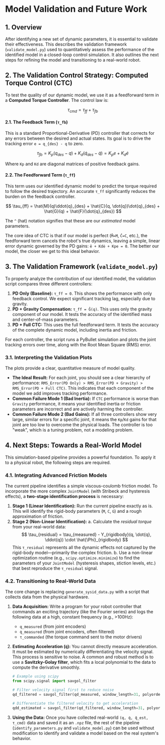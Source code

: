 
# Model Validation and Future Work

## 1. Overview

After identifying a new set of dynamic parameters, it is essential to validate their effectiveness. This describes the validation framework (`validate_model.py`) used to quantitatively assess the performance of the identified model in a closed-loop control simulation. It also outlines the next steps for refining the model and transitioning to a real-world robot.

## 2. The Validation Control Strategy: Computed Torque Control (CTC)

To test the quality of our dynamic model, we use it as a feedforward term in a **Computed Torque Controller**. The control law is:

$$
\tau_{cmd} = \tau_{ff} + \tau_{fb}
$$

#### 2.1. The Feedback Term (`τ_fb`)

This is a standard Proportional-Derivative (PD) controller that corrects for any errors between the desired and actual states. Its goal is to drive the tracking error `e = q_{des} - q` to zero.

$$
\tau_{fb} = K_p (q_{des} - q) + K_d (\dot{q}_{des} - \dot{q}) = K_p e + K_d \dot{e}
$$

Where `Kp` and `Kd` are diagonal matrices of positive feedback gains.

#### 2.2. The Feedforward Term (`τ_ff`)

This term uses our identified dynamic model to predict the torque required to follow the desired trajectory. An accurate `τ_ff` significantly reduces the burden on the feedback controller.

$$
\tau_{ff} = \hat{M}(q)\ddot{q}_{des} + \hat{C}(q, \dot{q})\dot{q}_{des} + \hat{G}(q) + \hat{F}(\dot{q}_{des})
$$

The `^` (hat) notation signifies that these are our *estimated* model parameters.

The core idea of CTC is that if our model is perfect (`M̂=M`, `Ĉ=C`, etc.), the feedforward term cancels the robot's true dynamics, leaving a simple, linear error dynamic governed by the PD gains: `ë + Kdė + Kpe = 0`. The better our model, the closer we get to this ideal behavior.

## 3. The Validation Framework (`validate_model.py`)

To properly analyze the contribution of our identified model, the validation script compares three different controllers:

1.  **PD Only (Baseline):** `τ_ff = 0`. This shows the performance with only feedback control. We expect significant tracking lag, especially due to gravity.
2.  **PD + Gravity Compensation:** `τ_ff = Ĝ(q)`. This uses only the gravity component of our model. It tests the accuracy of the identified mass and center-of-mass parameters.
3.  **PD + Full CTC:** This uses the full feedforward term. It tests the accuracy of the complete dynamic model, including inertia and friction.

For each controller, the script runs a PyBullet simulation and plots the joint tracking errors over time, along with the Root Mean Square (RMS) error.

### 3.1. Interpreting the Validation Plots

The plots provide a clear, quantitative measure of model quality.
-   **The Ideal Result:** For each joint, you should see a clear hierarchy of performance: `RMS_Error(PD Only) > RMS_Error(PD + Gravity) > RMS_Error(PD + Full CTC)`. This indicates that each component of the model we add improves tracking performance.
-   **Common Failure Mode 1 (Bad Inertia):** If `CTC` performance is worse than `Gravity` performance, it means your identified inertia or friction parameters are incorrect and are actively harming the controller.
-   **Common Failure Mode 2 (Bad Gains):** If all three controllers show very large, similar errors for a specific joint, it means the `Kp`/`Kd` gains for that joint are too low to overcome the physical loads. The controller is too "weak", which is a tuning problem, not a modeling problem.

## 4. Next Steps: Towards a Real-World Model

This simulation-based pipeline provides a powerful foundation. To apply it to a physical robot, the following steps are required.

### 4.1. Integrating Advanced Friction Models

The current pipeline identifies a simple viscous-coulomb friction model. To incorporate the more complex `JointModel` (with Stribeck and hysteresis effects), a **two-stage identification process** is necessary:

1.  **Stage 1 (Linear Identification):** Run the current pipeline exactly as is. This will identify the rigid-body parameters (`M`, `C`, `G`) and a rough approximation of friction.
2.  **Stage 2 (Non-Linear Identification):**
    a.  Calculate the *residual torque* from your real-world data:
        $$
        \tau_{residual} = \tau_{measured} - Y_{rigidbody}(q, \dot{q}, \ddot{q}) \cdot \hat{\Phi}_{rigidbody}
        $$
        This `τ_residual` represents all the dynamic effects not captured by the rigid-body model—primarily the complex friction.
    b.  Use a non-linear optimization routine (e.g., `scipy.optimize.minimize`) to find the parameters of your `JointModel` (hysteresis shapes, stiction levels, etc.) that best reproduce the `τ_residual` signal.

### 4.2. Transitioning to Real-World Data

The core change is replacing `generate_sysid_data.py` with a script that collects data from the physical hardware.

1.  **Data Acquisition:** Write a program for your robot controller that commands an exciting trajectory (like the Fourier series) and logs the following data at a high, constant frequency (e.g., >100Hz):
    *   `q_measured` (from joint encoders)
    *   `q̇_measured` (from joint encoders, often filtered)
    *   `τ_commanded` (the torque command sent to the motor drivers)

2.  **Estimating Acceleration (`q̈`):** You cannot directly measure acceleration. It must be estimated by numerically differentiating the velocity signal. This process is sensitive to noise. A common and robust method is to use a **Savitzky-Golay filter**, which fits a local polynomial to the data to compute the derivative smoothly.
    ```python
    # Example using scipy
    from scipy.signal import savgol_filter
    
    # Filter velocity signal first to reduce noise
    qd_filtered = savgol_filter(qd_measured, window_length=31, polyorder=3)
    
    # Differentiate the filtered velocity to get acceleration
    qdd_estimated = savgol_filter(qd_filtered, window_length=31, polyorder=3, deriv=1, delta=TIME_STEP)
    ```

3.  **Using the Data:** Once you have collected real-world `(q, q̇, q̈_est, τ_cmd)` data and saved it as an `.npz` file, the rest of the pipeline (`identify_parameters.py` and `validate_model.py`) can be used without modification to identify and validate a model based on the real system's behavior.